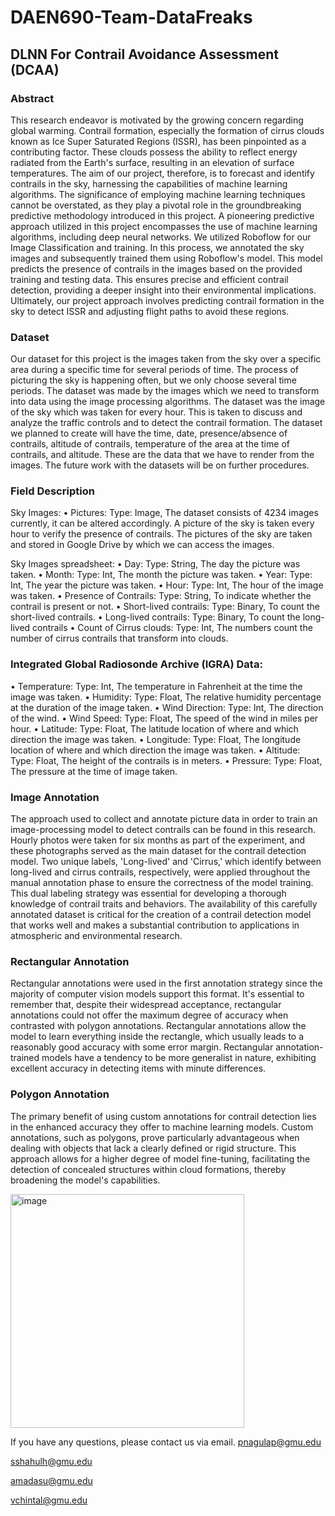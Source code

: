 # DAEN690-Team-DataFreaks

## DLNN For Contrail Avoidance Assessment (DCAA)

### Abstract

This research endeavor is motivated by the growing concern regarding global warming. Contrail formation, especially the formation of cirrus clouds known as Ice Super Saturated Regions (ISSR), has been pinpointed as a contributing factor. These clouds possess the ability to reflect energy radiated from the Earth's surface, resulting in an elevation of surface temperatures. The aim of our project, therefore, is to forecast and identify contrails in the sky, harnessing the capabilities of machine learning algorithms. The significance of employing machine learning techniques cannot be overstated, as they play a pivotal role in the groundbreaking predictive methodology introduced in this project. A pioneering predictive approach utilized in this project encompasses the use of machine learning algorithms, including deep neural networks. We utilized Roboflow for our Image Classification and training. In this process, we annotated the sky images and subsequently trained them using Roboflow's model. This model predicts the presence of contrails in the images based on the provided training and testing data. This ensures precise and efficient contrail detection, providing a deeper insight into their environmental implications. Ultimately, our project approach involves predicting contrail formation in the sky to detect ISSR and adjusting flight paths to avoid these regions.

### Dataset

Our dataset for this project is the images taken from the sky over a specific area during a specific time for several periods of time. The process of picturing the sky is happening often, but we only choose several time periods. The dataset was made by the images which we need to transform into data using the image processing algorithms. The dataset was the image of the sky which was taken for every hour. This is taken to discuss and analyze the traffic controls and to detect the contrail formation. The dataset we planned to create will have the time, date, presence/absence of contrails, altitude of contrails, temperature of the area at the time of contrails, and altitude. These are the data that we have to render from the images.
The future work with the datasets will be on further procedures.

### Field Description

Sky Images:
•	Pictures:
Type: Image, The dataset consists of 4234 images currently, it can be altered accordingly. A picture of the sky is taken every hour to verify the presence of contrails. The pictures of the sky are taken and stored in Google Drive by which we can access the images.

Sky Images spreadsheet:
•	Day:
Type: String, The day the picture was taken.
•	Month:
Type: Int, The month the picture was taken.
•	Year:
Type: Int, The year the picture was taken.
•	Hour:
Type: Int, The hour of the image was taken.
•	Presence of Contrails:
Type: String, To indicate whether the contrail is present or not.
•	Short-lived contrails:
Type: Binary, To count the short-lived contrails.
•	Long-lived contrails:
Type: Binary, To count the long-lived contrails
•	Count of Cirrus clouds:
Type: Int, The numbers count the number of cirrus contrails that transform into clouds.

### Integrated Global Radiosonde Archive (IGRA) Data:
•	Temperature:
Type: Int, The temperature in Fahrenheit at the time the image was taken.
•	Humidity:
Type: Float, The relative humidity percentage at the duration of the image taken. 
•	Wind Direction:
Type: Int, The direction of the wind.
•	Wind Speed:
Type: Float, The speed of the wind in miles per hour.
•	Latitude:
Type: Float, The latitude location of where and which direction the image was taken.
•	Longitude:
Type: Float, The longitude location of where and which direction the image was taken.
•	Altitude:
Type: Float, The height of the contrails is in meters.
•	Pressure:
Type: Float, The pressure at the time of image taken.

### Image Annotation


The approach used to collect and annotate picture data in order to train an image-processing model to detect contrails can be found in this research. Hourly photos were taken for six months as part of the experiment, and these photographs served as the main dataset for the contrail detection model. Two unique labels, 'Long-lived' and 'Cirrus,' which identify between long-lived and cirrus contrails, respectively, were applied throughout the manual annotation phase to ensure the correctness of the model training. This dual labeling strategy was essential for developing a thorough knowledge of contrail traits and behaviors. The availability of this carefully annotated dataset is critical for the creation of a contrail detection model that works well and makes a substantial contribution to applications in atmospheric and environmental research. 

### Rectangular Annotation

Rectangular annotations were used in the first annotation strategy since the majority of computer vision models support this format. It's essential to remember that, despite their widespread acceptance, rectangular annotations could not offer the maximum degree of accuracy when contrasted with polygon annotations. Rectangular annotations allow the model to learn everything inside the rectangle, which usually leads to a reasonably good accuracy with some error margin. Rectangular annotation-trained models have a tendency to be more generalist in nature, exhibiting excellent accuracy in detecting items with minute differences.

### Polygon Annotation


 
The primary benefit of using custom annotations for contrail detection lies in the enhanced accuracy they offer to machine learning models. Custom annotations, such as polygons, prove particularly advantageous when dealing with objects that lack a clearly defined or rigid structure. This approach allows for a higher degree of model fine-tuning, facilitating the detection of concealed structures within cloud formations, thereby broadening the model's capabilities.

<img width="374" alt="image" src="https://github.com/PoojithaNagulapati/DAEN690-Team-DataFreaks/assets/144862312/67c08cc3-8019-4528-a59c-42a683d5dd15">


If you have any questions, please contact us via email.
pnagulap@gmu.edu

sshahulh@gmu.edu

amadasu@gmu.edu

vchintal@gmu.edu


